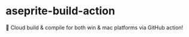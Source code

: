 # aseprite-build-action
🦄 Cloud build &amp; compile for both win &amp; mac platforms via GitHub action!
